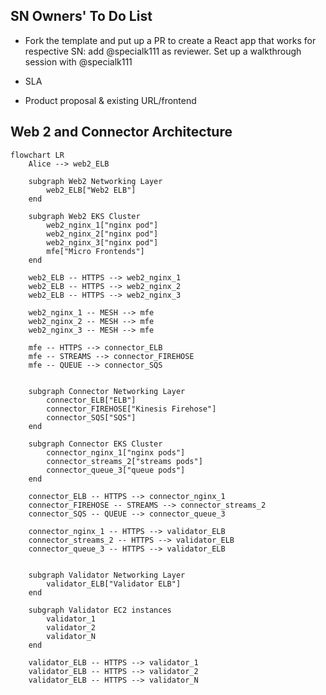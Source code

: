 ## SN Owners' To Do List 

- Fork the template and put up a PR to create a React app that works for respective SN: add @specialk111 as reviewer. Set up a walkthrough session with @specialk111
  
- SLA

- Product proposal & existing URL/frontend
  


## Web 2 and Connector Architecture

```mermaid
flowchart LR
    Alice --> web2_ELB

    subgraph Web2 Networking Layer
        web2_ELB["Web2 ELB"]
    end

    subgraph Web2 EKS Cluster
        web2_nginx_1["nginx pod"]
        web2_nginx_2["nginx pod"]
        web2_nginx_3["nginx pod"]
        mfe["Micro Frontends"]
    end

    web2_ELB -- HTTPS --> web2_nginx_1
    web2_ELB -- HTTPS --> web2_nginx_2
    web2_ELB -- HTTPS --> web2_nginx_3

    web2_nginx_1 -- MESH --> mfe
    web2_nginx_2 -- MESH --> mfe
    web2_nginx_3 -- MESH --> mfe

    mfe -- HTTPS --> connector_ELB
    mfe -- STREAMS --> connector_FIREHOSE
    mfe -- QUEUE --> connector_SQS


    subgraph Connector Networking Layer
        connector_ELB["ELB"]
        connector_FIREHOSE["Kinesis Firehose"]
        connector_SQS["SQS"]
    end

    subgraph Connector EKS Cluster
        connector_nginx_1["nginx pods"]
        connector_streams_2["streams pods"]
        connector_queue_3["queue pods"]
    end

    connector_ELB -- HTTPS --> connector_nginx_1
    connector_FIREHOSE -- STREAMS --> connector_streams_2
    connector_SQS -- QUEUE --> connector_queue_3

    connector_nginx_1 -- HTTPS --> validator_ELB
    connector_streams_2 -- HTTPS --> validator_ELB
    connector_queue_3 -- HTTPS --> validator_ELB


    subgraph Validator Networking Layer
        validator_ELB["Validator ELB"]
    end

    subgraph Validator EC2 instances
        validator_1
        validator_2
        validator_N
    end

    validator_ELB -- HTTPS --> validator_1
    validator_ELB -- HTTPS --> validator_2
    validator_ELB -- HTTPS --> validator_N
    


```
